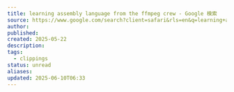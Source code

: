 ```yaml
---
title: learning assembly language from the ffmpeg crew - Google 検索
source: https://www.google.com/search?client=safari&rls=en&q=learning+assembly+language+from+the+ffmpeg+crew&ie=UTF-8&oe=UTF-8
author: 
published: 
created: 2025-05-22
description: 
tags:
  - clippings
status: unread
aliases: 
updated: 2025-06-10T06:33
---
```

